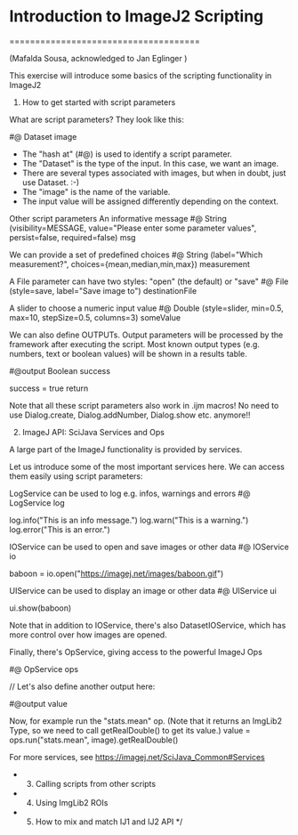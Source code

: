 # Introduction to ImageJ2 Scripting
=====================================

(Mafalda Sousa, acknowledged to Jan Eglinger )

This exercise will introduce some basics of the scripting functionality in ImageJ2
 
1. How to get started with script parameters
 
What are script parameters?
They look like this:

#@ Dataset image

* The "hash at" (#@) is used to identify a script parameter.
* The "Dataset" is the type of the input. In this case, we want an image.
* There are several types associated with images, but when in doubt, just use Dataset. :-)
* The "image" is the name of the variable.
* The input value will be assigned differently depending on the context.

Other script parameters
An informative message
#@ String (visibility=MESSAGE, value="Please enter some parameter values", persist=false, required=false) msg

We can provide a set of predefined choices
#@ String (label="Which measurement?", choices={mean,median,min,max}) measurement

A File parameter can have two styles: "open" (the default) or "save"
#@ File (style=save, label="Save image to") destinationFile

A slider to choose a numeric input value
#@ Double (style=slider, min=0.5, max=10, stepSize=0.5, columns=3) someValue

We can also define OUTPUTs.
Output parameters will be processed by the framework after executing the script.
Most known output types (e.g. numbers, text or boolean values) will be shown in a results table.

#@output Boolean success

success = true
return 

Note that all these script parameters also work in .ijm macros! No need to use Dialog.create, Dialog.addNumber, Dialog.show etc. anymore!!

2. ImageJ API: SciJava Services and Ops
 
 A large part of the ImageJ functionality is provided by services.
  
 Let us introduce some of the most important services here.
 We can access them easily using script parameters:
 

LogService can be used to log e.g. infos, warnings and errors
#@ LogService log

log.info("This is an info message.")
log.warn("This is a warning.")
log.error("This is an error.")

IOService can be used to open and save images or other data
#@ IOService io

baboon = io.open("https://imagej.net/images/baboon.gif")

UIService can be used to display an image or other data
#@ UIService ui

ui.show(baboon)

Note that in addition to IOService, there's also DatasetIOService, which has more control over how images are opened.

Finally, there's OpService, giving access to the powerful ImageJ Ops

#@ OpService ops

// Let's also define another output here:

#@output value

Now, for example run the "stats.mean" op. (Note that it returns an ImgLib2 Type, so we need to call getRealDouble() to get its value.)
value = ops.run("stats.mean", image).getRealDouble()

For more services, see https://imagej.net/SciJava_Common#Services
 
 * 3. Calling scripts from other scripts
 * 4. Using ImgLib2 ROIs
 * 5. How to mix and match IJ1 and IJ2 API
 */
 
 
